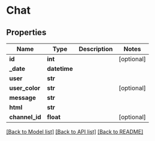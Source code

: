 # Chat

## Properties
Name | Type | Description | Notes
------------ | ------------- | ------------- | -------------
**id** | **int** |  | [optional] 
**_date** | **datetime** |  | 
**user** | **str** |  | 
**user_color** | **str** |  | [optional] 
**message** | **str** |  | 
**html** | **str** |  | 
**channel_id** | **float** |  | [optional] 

[[Back to Model list]](../README.md#documentation-for-models) [[Back to API list]](../README.md#documentation-for-api-endpoints) [[Back to README]](../README.md)


